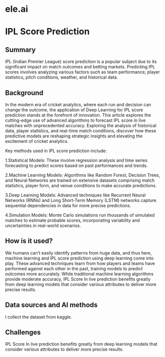 # ele.ai

# IPL Score Prediction

## Summary

IPL (Indian Premier League) score prediction is a popular subject due to its significant impact on match outcomes and betting markets. Predicting IPL scores involves analyzing various factors such as team performance, player statistics, pitch conditions, weather, and historical data.

## Background

In the modern era of cricket analytics, where each run and decision can change the outcome, the application of Deep Learning for IPL score prediction stands at the forefront of innovation. This article explores the cutting-edge use of advanced algorithms to forecast IPL score in live matches with unprecedented accuracy. Exploring the analysis of historical data, player statistics, and real-time match conditions, discover how these predictive models are reshaping strategic insights and elevating the excitement of cricket analytics.

Key methods used in IPL score prediction include:

1.Statistical Models: These involve regression analysis and time series forecasting to predict scores based on past performances and trends.

2.Machine Learning Models: Algorithms like Random Forest, Decision Trees, and Neural Networks are trained on extensive datasets comprising match statistics, player form, and venue conditions to make accurate predictions.

3.Deep Learning Models: Advanced techniques like Recurrent Neural Networks (RNNs) and Long Short-Term Memory (LSTM) networks capture sequential dependencies in data for more precise predictions.

4.Simulation Models: Monte Carlo simulations run thousands of simulated matches to estimate probable scores, incorporating variability and uncertainties in real-world scenarios.

## How is it used?

We humans can’t easily identify patterns from huge data, and thus here, machine learning and IPL score prediction using deep learning come into play. These advanced techniques learn from how players and teams have performed against each other in the past, training models to predict outcomes more accurately. While traditional machine learning algorithms provide moderate accuracy, IPL Score In live prediction benefits greatly from deep learning models that consider various attributes to deliver more precise results.


## Data sources and AI methods

I collect the dataset from kaggle.

## Challenges

 IPL Score In live prediction benefits greatly from deep learning models that consider various attributes to deliver more precise results.
